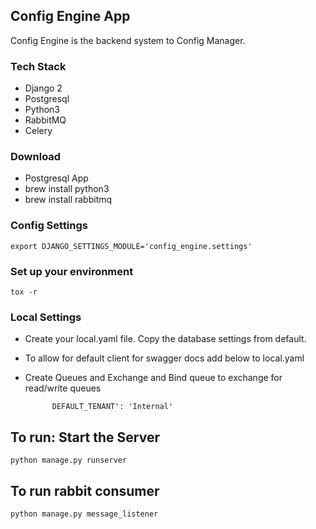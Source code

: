## Config Engine App
Config Engine is the backend system to Config Manager. 

### Tech Stack

- Django 2
- Postgresql 
- Python3
- RabbitMQ
- Celery


### Download

- Postgresql App
- brew install python3
- brew install rabbitmq

### Config Settings

    export DJANGO_SETTINGS_MODULE='config_engine.settings'


### Set up your environment

    tox -r

### Local Settings

- Create your local.yaml file. Copy the database settings from default.
- To allow for default client for swagger docs add below to local.yaml
- Create Queues and Exchange and Bind queue to exchange for read/write queues
        
            DEFAULT_TENANT': 'Internal' 

## To run: Start the Server

    python manage.py runserver
    
 
## To run rabbit consumer

    python manage.py message_listener
    
